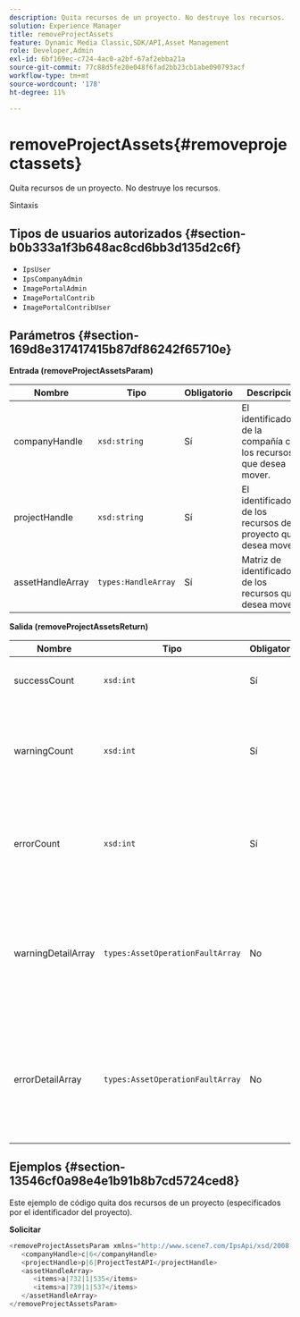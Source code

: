 ```yaml
---
description: Quita recursos de un proyecto. No destruye los recursos.
solution: Experience Manager
title: removeProjectAssets
feature: Dynamic Media Classic,SDK/API,Asset Management
role: Developer,Admin
exl-id: 6bf169ec-c724-4ac0-a2bf-67af2ebba21a
source-git-commit: 77c88d5fe20e048f6fad2bb23cb1abe090793acf
workflow-type: tm+mt
source-wordcount: '178'
ht-degree: 11%

---
```


# removeProjectAssets{#removeprojectassets}

Quita recursos de un proyecto. No destruye los recursos.

Sintaxis

## Tipos de usuarios autorizados {#section-b0b333a1f3b648ac8cd6bb3d135d2c6f}

* `IpsUser`
* `IpsCompanyAdmin`
* `ImagePortalAdmin`
* `ImagePortalContrib`
* `ImagePortalContribUser`

## Parámetros {#section-169d8e317417415b87df86242f65710e}

**Entrada (removeProjectAssetsParam)**

| Nombre | Tipo | Obligatorio | Descripción |
|---|---|---|---|
| companyHandle | `xsd:string` | Sí | El identificador de la compañía con los recursos que desea mover. |
| projectHandle | `xsd:string` | Sí | El identificador de los recursos del proyecto que desea mover. |
| assetHandleArray | `types:HandleArray` | Sí | Matriz de identificadores de los recursos que desea mover. |

**Salida (removeProjectAssetsReturn)**

| Nombre | Tipo | Obligatorio | Descripción |
|---|---|---|---|
| successCount | `xsd:int` | Sí | El recuento de recursos se eliminó correctamente. |
| warningCount | `xsd:int` | Sí | Número de advertencias generadas cuando la operación intentó quitar recursos del proyecto. |
| errorCount | `xsd:int` | Sí | Número de errores generados cuando la operación intentó quitar recursos del proyecto. |
| warningDetailArray | `types:AssetOperationFaultArray` | No | Matriz de detalles asociados con los recursos que generaron advertencias cuando la operación intentó quitarlos del proyecto. |
| errorDetailArray | `types:AssetOperationFaultArray` | No | Matriz de detalles asociados con los recursos que generaron errores cuando la operación intentó quitarlos del proyecto. |

## Ejemplos {#section-13546cf0a98e4e1b91b8b7cd5724ced8}

Este ejemplo de código quita dos recursos de un proyecto (especificados por el identificador del proyecto).

**Solicitar**

```java
<removeProjectAssetsParam xmlns="http://www.scene7.com/IpsApi/xsd/2008-01-15">
   <companyHandle>c|6</companyHandle>
   <projectHandle>p|6|ProjectTestAPI</projectHandle>
   <assetHandleArray>
      <items>a|732|1|535</items>
      <items>a|739|1|537</items>
   </assetHandleArray>
</removeProjectAssetsParam>
```
